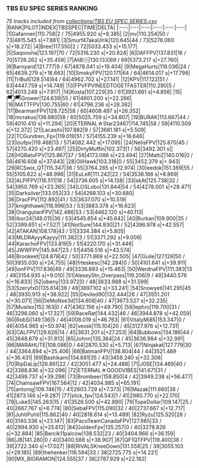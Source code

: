 ### TBS EU SPEC SERIES RANKING
*75 tracks included from [collections/TBS EU SPEC SERIES.csv](/collections/TBS%20EU%20SPEC%20SERIES.csv)*
|RANK|PILOT|INDEX|TBSSPEC|TIME|DELTA|
|:---:|:---|:---:|:---:|:---:|---:|
|1|Gafannen|110.758|2 / 75|4955.920 s|+8.385|
|2|mv|110.254|50 / 73|4815.545 s|+7.881|
|3|Smurf47akaUlrik|120.645|44 / 73|5276.060 s|+18.272|
|4|Bree|117.550|2 / 72|5033.433 s|+15.177|
|5|Saqoosha|123.197|70 / 72|5316.230 s|+20.824|
|6|DAFFPV|137.831|16 / 70|5726.262 s|+35.458|
|7|AliB㋡|130.133|69 / 69|5373.217 s|+27.760|
|8|Barnyard|121.777|9 / 67|4878.041 s|+19.404|
|9|MegaHurts|119.036|24 / 65|4639.279 s|+16.663|
|10|SmokyFPV|120.171|64 / 64|4614.017 s|+17.798|
|11|TriBull|129.514|64 / 64|4962.702 s|+27.141|
|12|KPV|117.122|51 / 63|4447.759 s|+14.749|
|13|FPVFPVINEEDTOGETFASTER|110.290|5 / 62|4013.248 s|+7.917|
|14|Kosta|107.229|35 / 61|3921.661 s|+4.856|
|15|(͡▀̿̿ ͜ʖ͡▀̿̿)Grower|124.639|55 / 61|4601.200 s|+22.266|
|16|M4TTFPV|130.755|60 / 61|4796.236 s|+28.382|
|17|BearmanFPV|128.725|58 / 60|4608.497 s|+26.352|
|18|mcrakus|136.980|58 / 60|5025.759 s|+34.607|
|19|BURAK|113.667|44 / 59|4010.410 s|+11.294|
|20|ETERNAL☆Star23467|114.745|58 / 59|4110.509 s|+12.372|
|21|Lacasito|107.882|9 / 57|3681.181 s|+5.509|
|22|TCGundren_Fpv|119.019|51 / 57|4155.239 s|+16.646|
|23|loufpv|119.468|13 / 57|4082.442 s|+17.095|
|24|NelisFPV|125.870|45 / 57|4270.420 s|+23.497|
|25|DirtyMuffin|102.373|1 / 56|3492.301 s||
|26|HQBatuFPV|125.867|37 / 56|4173.086 s|+23.494|
|27|MattiZ|140.016|0 / 56|4616.608 s|+37.643|
|28|OliHawk|103.316|0 / 55|3452.379 s|+.943|
|29|RCSwix_QT|115.347|36 / 55|3764.285 s|+12.974|
|30|eedok|151.369|55 / 55|5105.622 s|+48.996|
|31|EuLeR|111.242|22 / 54|3538.166 s|+8.869|
|32|ALPIFPV|116.511|18 / 54|3736.605 s|+14.138|
|33|skAt|125.738|32 / 54|3950.769 s|+23.365|
|34|LOSLobo|131.844|54 / 54|4278.001 s|+29.471|
|35|Darksilver|133.053|33 / 54|4268.103 s|+30.680|
|36|DracFPV|112.892|41 / 53|3637.070 s|+10.519|
|37|knighthawk|118.996|53 / 53|3883.378 s|+16.623|
|38|OrangutanFPV|142.486|53 / 53|4462.120 s|+40.113|
|39|ibor24|148.015|36 / 53|4545.654 s|+45.642|
|40|Burkan|109.900|35 / 52|3399.651 s|+7.527|
|41|NotSure|144.930|21 / 52|4396.978 s|+42.557|
|42|ATAKAN|108.178|43 / 51|3334.384 s|+5.805|
|43|MLDRAyyyKayyy|111.382|3 / 51|3371.292 s|+9.009|
|44|KarachoFPV|133.819|5 / 51|4220.170 s|+31.446|
|45|JWWFPV|145.947|23 / 51|4456.516 s|+43.574|
|46|Brookeet|124.878|42 / 50|3771.869 s|+22.505|
|47|Guile|127.128|50 / 50|3935.030 s|+24.755|
|48|frteskesc|142.284|0 / 50|4101.641 s|+39.911|
|49|IonFPV|117.836|49 / 49|3336.893 s|+15.463|
|50|WerdnaFPV|111.383|13 / 48|3154.935 s|+9.010|
|51|AlexeyStn_Overpass|119.206|9 / 48|3440.576 s|+16.833|
|52|obeny|133.972|0 / 48|3833.988 s|+31.599|
|53|SzeryfxD|135.614|39 / 48|3897.102 s|+33.241|
|54|Snowyeti|141.295|45 / 48|3930.913 s|+38.922|
|55|Deviled90|132.444|26 / 47|3551.201 s|+30.071|
|56|DeMoNse3d|134.608|40 / 47|3673.527 s|+32.235|
|57|Musilex|152.163|0 / 47|4362.156 s|+49.790|
|58|lephro|119.700|31 / 46|3296.060 s|+17.327|
|59|RaceRat|144.432|46 / 46|3944.878 s|+42.059|
|60|RobSi|149.136|5 / 46|4008.019 s|+46.763|
|61|VitalyMi85|153.347|0 / 46|4054.965 s|+50.974|
|62|vexsk|115.104|20 / 45|3127.976 s|+12.731|
|63|CALFPV|129.626|14 / 45|3631.201 s|+27.253|
|64|Bubbows|134.186|44 / 45|3648.879 s|+31.813|
|65|Johnn|135.364|24 / 45|3636.984 s|+32.991|
|66|MARAHUTE|108.086|0 / 44|2870.530 s|+5.713|
|67|Ninjakat|127.779|30 / 44|3364.894 s|+25.406|
|68|BatmanFPV|138.804|44 / 44|3521.489 s|+36.431|
|69|Bashikami|134.681|35 / 43|3458.240 s|+32.308|
|70|RipDaLip|126.861|22 / 42|3051.477 s|+24.488|
|71|J0SE|134.469|40 / 42|3388.836 s|+32.096|
|72|ETERNAL☆GOODVIBES|141.671|31 / 42|3499.737 s|+39.298|
|73|Brombeer|158.850|4 / 42|3949.238 s|+56.477|
|74|ChainsawFPV|167.564|12 / 42|4034.985 s|+65.191|
|75|antonig|109.746|15 / 41|2603.729 s|+7.373|
|76|Mazak|111.660|38 / 41|2873.146 s|+9.287|
|77|slick_fpv|124.543|1 / 41|2980.770 s|+22.170|
|78|LukeS|145.263|15 / 41|3526.500 s|+42.890|
|79|TopeDollar|109.147|25 / 40|2667.767 s|+6.774|
|80|SebaFPV|115.090|32 / 40|2737.667 s|+12.717|
|81|JuhtiPuhti|115.862|40 / 40|2818.614 s|+13.489|
|82|Ryżu|125.520|28 / 40|3140.336 s|+23.147|
|83|PacoTeamCanadaFPV|127.985|33 / 40|2994.930 s|+25.612|
|84|GoldenFpv|135.257|0 / 40|3278.826 s|+32.884|
|85|Bercik11palcow|138.532|23 / 40|3404.966 s|+36.159|
|86|JB|141.280|0 / 40|3400.588 s|+38.907|
|87|QF1QTFPV|119.400|38 / 39|2722.340 s|+17.027|
|88|RIVALSKneeDown|131.558|25 / 39|3055.103 s|+29.185|
|89|thehenker|116.594|33 / 38|2725.775 s|+14.221|
|90|MX_BIGRAMON|124.555|37 / 38|2787.929 s|+22.182|
